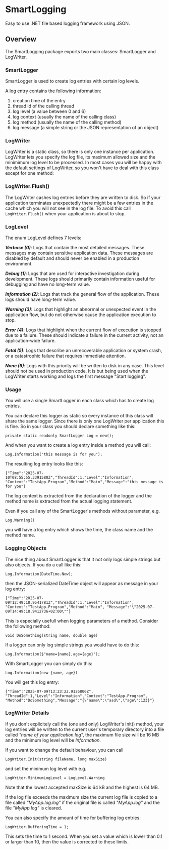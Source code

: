 # SmartLogging
Easy to use .NET file based logging framework using JSON.

## Overview
The SmartLogging package exports two main classes: SmartLogger and LogWriter.

### SmartLogger
SmartLogger is used to create log entries with certain log levels.

A log entry contains the following information:

1. creation time of the entry
2. thread id of the calling thread
3. log level (a value between 0 and 6)
4. log context (usually the name of the calling class)
5. log method (usually the name of the calling method)
6. log message (a simple string or the JSON representation of an object)

### LogWriter
LogWriter is a static class, so there is only one instance per application. 
LogWriter lets you specify the log file, its maximum allowed size and the minimimum
log level to be processed. In most cases you will be happy with the default settings
of LogWriter, so you won't have to deal with this class except for one method:

### LogWriter.Flush()

The LogWriter cashes log entries before they are written to disk. So if your
application terminates unexpectedly there might be a few entries in the cache
which you will not see in the log file. To avoid this call `LogWriter.Flush()`
when your application is about to stop.

### LogLevel
The enum LogLevel defines 7 levels:

***Verbose (0)***: Logs that contain the most detailed messages. These messages may 
contain sensitive application data. These messages are disabled by default and 
should never be enabled in a production environment.

***Debug (1)***: Logs that are used for interactive investigation during development. 
These logs should primarily contain information useful for debugging and have 
no long-term value.

***Information (2)***: Logs that track the general flow of the application. These 
logs should have long-term value.

***Warning (3)***: Logs that highlight an abnormal or unexpected event in the 
application flow, but do not otherwise cause the application execution to stop.

***Error (4)***: Logs that highlight when the current flow of execution is stopped due 
to a failure. These should indicate a failure in the current activity, not an 
application-wide failure.

***Fatal (5)***: Logs that describe an unrecoverable application or system crash, or a 
catastrophic failure that requires immediate attention.

***None (6)***: Logs with this priority will be written to disk in any case. This level 
should not be used in production code. It is but being used when the LogWriter 
starts working and logs the first message "Start logging".

### Usage
You will use a single SmartLogger in each class which has to create log entries.

You can declare this logger as static so every instance of this class will share
the same logger. Since there is only one LogWriter per application this is fine. 
So in your class you should declare something like this:

`private static readonly SmartLogger Log = new();`

And when you want to create a log entry inside a method you will call:

`Log.Information("this message is for you");`

The resulting log entry looks like this:

`{"Time":"2025-07-10T08:55:55.3391580Z","ThreadId":1,"Level":"Information",
"Context":"TestApp.Program","Method":"Main","Message":"this message is for you"}`

The log context is extracted from the declaration of the logger 
and the method name is extracted from the actual logging statement.

Even if you call any of the SmartLogger's methods without parameter, e.g.

`Log.Warning()`

you will have a log entry which shows the time, the class name and the method name.

### Logging Objects
The nice thing about SmartLogger is that it not only logs simple strings but also 
objects. If you do a call like this:

`Log.Information(DateTime.Now);`

then the JSON-serialized DateTime object will appear as message in your log entry:

`{"Time":"2025-07-09T12:49:18.9541781Z","ThreadId":1,"Level":"Information",
"Context":"TestApp.Program","Method":"Main",
"Message":"\"2025-07-09T14:49:18.9412736+02:00\""}`

This is especially usefull when logging parameters of a method.
Consider the following method:

`void DoSomething(string name, double age)`

If a logger can only log simple strings you would have to do this:

`Log.Information($"name={name},age={age}");`

With SmartLogger you can simply do this:

`Log.Information(new {name, age})`

You will get this log entry:

`{"Time":"2025-07-09T13:23:22.9126806Z",
"ThreadId":1,"Level":"Information","Context":"TestApp.Program",
"Method":"DoSomething","Message":"{\"name\":\"asd\",\"age\":123}"}`

### LogWriter Details
If you don't explicitely call the (one and only) LogWriter's Init() method,
your log entries will be written to the current user's temporary directory 
into a file called *"name of your application.log*", the maximum file size 
will be 16 MB and the minimum log level will be *Information*.

If you want to change the default behaviour, you can call

`LogWriter.Init(string fileName, long maxSize)`

and set the minimum log level with e.g.

`LogWriter.MinimumLogLevel = LogLevel.Warning`

Note that the lowest accepted maxSize is 64 kB and the highest is 64 MB.

If the log file exceeds the maximum size the current log file is copied to a 
file called *"MyApp.log.log"* if the original file is called *"MyApp.log"* 
and the file *"MyApp.log"* is cleared.

You can also specify the amount of time for buffering log entries:

`LogWriter.BufferingTime = 1;`

This sets the time to 1 second. When you set a value which is lower than 0.1
or larger than 10, then the value is corrected to these limits.